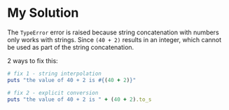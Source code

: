 # My Solution

The `TypeError` error is raised because string concatenation with numbers only works with strings. Since `(40 + 2)` results in an integer, which cannot be used as part of the string concatenation.

2 ways to fix this:

```ruby
# fix 1 - string interpolation
puts "the value of 40 + 2 is #{(40 + 2)}"

# fix 2 - explicit conversion
puts "the value of 40 + 2 is " + (40 + 2).to_s
```

